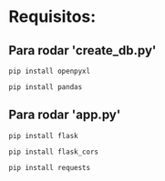 # **Requisitos:**

## Para rodar 'create_db.py'

```
pip install openpyxl

pip install pandas
```

## **Para rodar 'app.py'**

```
pip install flask
```

```
pip install flask_cors
```

```
pip install requests
```
